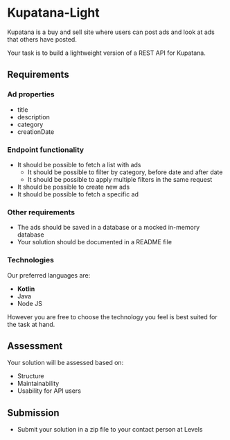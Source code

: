 # Kupatana-Light
Kupatana is a buy and sell site where users can post ads and look at ads that others have posted.

Your task is to build a lightweight version of a REST API for Kupatana.

## Requirements
### Ad properties
- title
- description
- category
- creationDate

### Endpoint functionality
- It should be possible to fetch a list with ads
  - It should be possible to filter by category, before date and after date
  - It should be possible to apply multiple filters in the same request
- It should be possible to create new ads
- It should be possible to fetch a specific ad

### Other requirements
- The ads should be saved in a database or a mocked in-memory database
- Your solution should be documented in a README file


### Technologies
Our preferred languages are:
- **Kotlin**
- Java
- Node JS

However you are free to choose the technology you feel is best suited for the task at hand.

## Assessment
Your solution will be assessed based on:
- Structure
- Maintainability
- Usability for API users

## Submission
- Submit your solution in a zip file to your contact person at Levels
